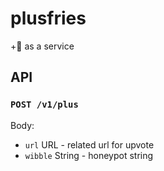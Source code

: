 # plusfries
+:fries: as a service

## API

### `POST /v1/plus`

Body:
* `url` URL - related url for upvote
* `wibble` String - honeypot string

